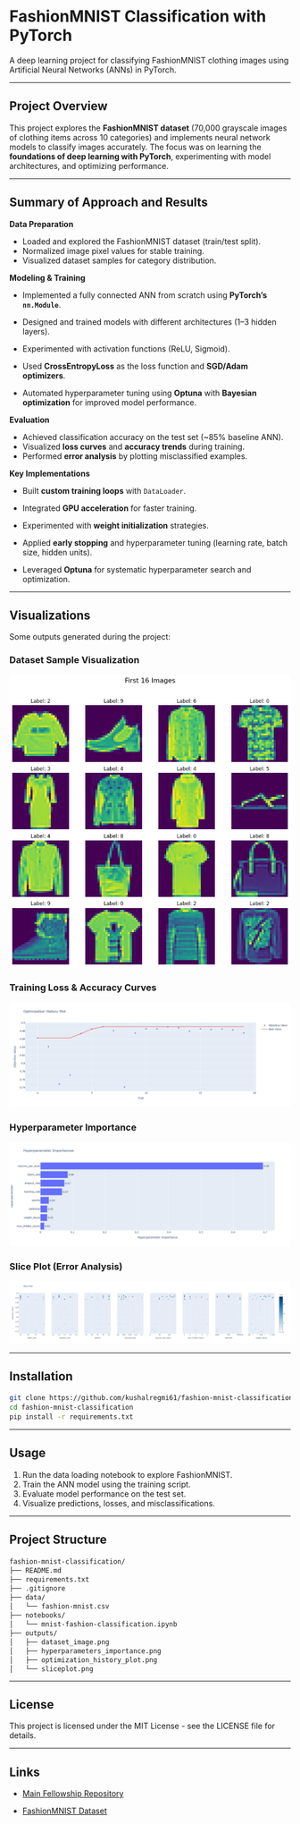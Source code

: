 
# FashionMNIST Classification with PyTorch

A deep learning project for classifying FashionMNIST clothing images using Artificial Neural Networks (ANNs) in PyTorch.

---

## Project Overview

This project explores the **FashionMNIST dataset** (70,000 grayscale images of clothing items across 10 categories) and implements neural network models to classify images accurately. The focus was on learning the **foundations of deep learning with PyTorch**, experimenting with model architectures, and optimizing performance.

---

## Summary of Approach and Results

**Data Preparation**

* Loaded and explored the FashionMNIST dataset (train/test split).
* Normalized image pixel values for stable training.
* Visualized dataset samples for category distribution.

**Modeling & Training**

* Implemented a fully connected ANN from scratch using **PyTorch’s `nn.Module`**.
* Designed and trained models with different architectures (1–3 hidden layers).
* Experimented with activation functions (ReLU, Sigmoid).
* Used **CrossEntropyLoss** as the loss function and **SGD/Adam optimizers**.

* Automated hyperparameter tuning using **Optuna** with **Bayesian optimization** for improved model performance.

**Evaluation**

* Achieved classification accuracy on the test set (~85% baseline ANN).
* Visualized **loss curves** and **accuracy trends** during training.
* Performed **error analysis** by plotting misclassified examples.

**Key Implementations**

* Built **custom training loops** with `DataLoader`.
* Integrated **GPU acceleration** for faster training.
* Experimented with **weight initialization** strategies.
* Applied **early stopping** and hyperparameter tuning (learning rate, batch size, hidden units).

* Leveraged **Optuna** for systematic hyperparameter search and optimization.

---

## Visualizations

Some outputs generated during the project:

### Dataset Sample Visualization
![Dataset Sample](outputs/dataset_image.png)

### Training Loss & Accuracy Curves
![Training Loss & Accuracy](outputs/optimization_history_plot.png)

### Hyperparameter Importance
![Hyperparameter Importance](outputs/hyperparameters_importance.png)

### Slice Plot (Error Analysis)
![Slice Plot](outputs/sliceplot.png)

---

## Installation

```bash
git clone https://github.com/kushalregmi61/fashion-mnist-classification.git
cd fashion-mnist-classification
pip install -r requirements.txt
```

---

## Usage

1. Run the data loading notebook to explore FashionMNIST.
2. Train the ANN model using the training script.
3. Evaluate model performance on the test set.
4. Visualize predictions, losses, and misclassifications.

---

## Project Structure

```
fashion-mnist-classification/
├── README.md
├── requirements.txt
├── .gitignore
├── data/
│   └── fashion-mnist.csv
├── notebooks/
│   └── mnist-fashion-classification.ipynb
├── outputs/
│   ├── dataset_image.png
│   ├── hyperparameters_importance.png
│   ├── optimization_history_plot.png
│   └── sliceplot.png
```

---

## License

This project is licensed under the MIT License - see the LICENSE file for details.

---

## Links

* [Main Fellowship Repository](https://github.com/KushalRegmi61/AI_Fellowship_FuseMachines)

* [FashionMNIST Dataset](https://github.com/zalandoresearch/fashion-mnist)






